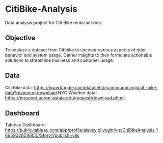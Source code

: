 # CitiBike-Analysis
Data analysis project for Citi Bike rental service.
## Objective
To analyze a dataset from Citibike to uncover various aspects of rider behavior and system usage. Gather insights to then formulate actionable solutions to streamline business and customer usage. 
## Data
 Citi Bike data: https://www.kaggle.com/datasets/ryanmcummings/citi-bike-data?resource=download
 NYC Weather data: https://mesonet.agron.iastate.edu/request/download.phtml
## Dashboard
Tableau Dashboard: https://public.tableau.com/app/profile/alexey.pilyugin/viz/CitiBikeAnalysis_16959328518850/Story1?publish=yes

